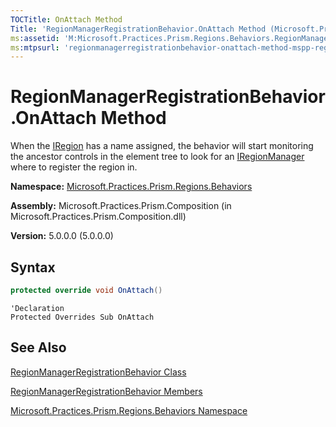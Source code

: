 ```yaml
---
TOCTitle: OnAttach Method
Title: 'RegionManagerRegistrationBehavior.OnAttach Method (Microsoft.Practices.Prism.Regions.Behaviors)'
ms:assetid: 'M:Microsoft.Practices.Prism.Regions.Behaviors.RegionManagerRegistrationBehavior.OnAttach'
ms:mtpsurl: 'regionmanagerregistrationbehavior-onattach-method-mspp-regions-behaviors.md'
---
```


# RegionManagerRegistrationBehavior.OnAttach Method

When the [IRegion](/patterns-practices/reference/iregion-interface-mspp-regions) has a name assigned, the behavior will start monitoring the ancestor controls in the element tree to look for an [IRegionManager](/patterns-practices/reference/iregionmanager-interface-mspp-regions) where to register the region in.

**Namespace:** [Microsoft.Practices.Prism.Regions.Behaviors](/patterns-practices/reference/mspp-regions-behaviors-namespace)

**Assembly:** Microsoft.Practices.Prism.Composition (in Microsoft.Practices.Prism.Composition.dll)

**Version:** 5.0.0.0 (5.0.0.0)

## Syntax
```C#
protected override void OnAttach()
```

```VB
'Declaration
Protected Overrides Sub OnAttach
```

## See Also

[RegionManagerRegistrationBehavior Class](/patterns-practices/reference/regionmanagerregistrationbehavior-class-mspp-regions-behaviors)

[RegionManagerRegistrationBehavior Members](/patterns-practices/reference/regionmanagerregistrationbehavior-members-mspp-regions-behaviors)

[Microsoft.Practices.Prism.Regions.Behaviors Namespace](/patterns-practices/reference/mspp-regions-behaviors-namespace)
